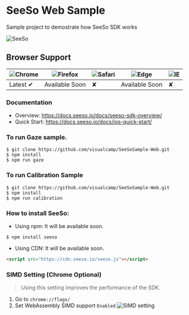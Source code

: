 # SeeSo Web Sample

Sample project to demostrate how SeeSo SDK works

![SeeSo](favicon.ico?style=centerme)

## Browser Support


![Chrome](https://raw.github.com/alrra/browser-logos/master/src/chrome/chrome_48x48.png) | ![Firefox](https://raw.github.com/alrra/browser-logos/master/src/firefox/firefox_48x48.png) | ![Safari](https://raw.github.com/alrra/browser-logos/master/src/safari/safari_48x48.png) | ![Edge](https://raw.github.com/alrra/browser-logos/master/src/edge/edge_48x48.png) | ![IE](https://raw.github.com/alrra/browser-logos/master/src/archive/internet-explorer_9-11/internet-explorer_9-11_48x48.png) |
--- | --- | --- | --- | --- |
Latest ✔ | Available Soon  |✘ | Available Soon  | ✘|

### Documentation
- Overview:  https://docs.seeso.io/docs/seeso-sdk-overview/
- Quick Start:  https://docs.seeso.io/docs/ios-quick-start/

### To run Gaze sample.
```
$ git clone https://github.com/visualcamp/SeeSoSample-Web.git
$ npm install
$ npm run gaze
```

### To run Calibration Sample
```
$ git clone https://github.com/visualcamp/SeeSoSample-Web.git
$ npm install
$ npm run calibration
```


### How to install SeeSo:

* Using npm: It will be available soon.
```shell script
$ npm install seeso
```

* Using CDN: It will be available soon.
```html
<script src="https://cdn.seeso.io/seeso.js"></script>
```

### SIMD Setting (Chrome Optional)

> Using this setting improves the performance of the SDK.

1. Go to `chrome://flags/`
2. Set WebAssembly SIMD support `Enabled`
![SIMD setting](/img/web-quick-start/simd-chrome-setting.png)
 
